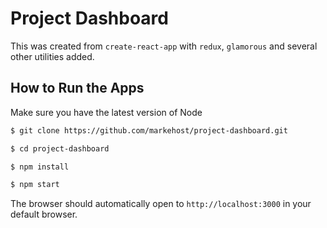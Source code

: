 # Project Dashboard

This was created from `create-react-app` with `redux`, `glamorous` and several other utilities added.

## How to Run the Apps

Make sure you have the latest version of Node

```bash
$ git clone https://github.com/markehost/project-dashboard.git

$ cd project-dashboard

$ npm install

$ npm start
```

The browser should automatically open to `http://localhost:3000` in your default browser.